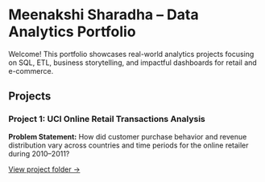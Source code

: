 # Meenakshi Sharadha – Data Analytics Portfolio

Welcome! This portfolio showcases real-world analytics projects focusing on SQL, ETL, business storytelling, and impactful dashboards for retail and e-commerce.

## Projects

### Project 1: UCI Online Retail Transactions Analysis
**Problem Statement:** How did customer purchase behavior and revenue distribution vary across countries and time periods for the online retailer during 2010–2011?

[View project folder →](./Project-1-UCI-Retail)

